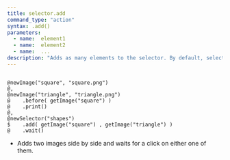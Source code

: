 ```yaml
---
title: selector.add
command_type: "action"
syntax: .add()
parameters:
  - name:  element1
  - name:  element2
  - name:  ... 
description: "Adds as many elements to the selector. By default, selection is done through clicks. See `.keys` and `.enableClicks` and `.disableClicks`."
---
```


<!--more-->

<pre><code class="language-diff-javascript diff-highlight try-true">
@newImage("square", "square.png")
@,
@newImage("triangle", "triangle.png")
@    .before( getImage("square") )
@    .print()
@,
@newSelector("shapes")
$    .add( getImage("square") , getImage("triangle") )
@    .wait()
</code></pre>

+ Adds two images side by side and waits for a click on either one of them.		
